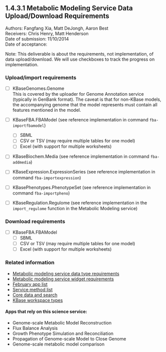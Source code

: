 1.4.3.1 Metabolic Modeling Service Data Upload/Download Requirements
------------------------------------------------------------------------------

Authors: Fangfang Xia, Matt DeJongh, Aaron Best  
Receivers: Chris Henry, Matt Henderson  
Date of submission: 11/10/2014  
Date of acceptance:   

Note: This deliverable is about the requirements, not implementation,
of data upload/download. We will use checkboxes to track the progress
on implementation.

### Upload/import requirements

- [ ] KBaseGenomes.Genome  
      This is covered by the uploader for Genome Annotation service
      (typically in GenBank format). The caveat is that for non-KBase
      models, the accompanying genome that the model represents must
      contain all features mentioned in the model.
	  
- [ ] KBaseFBA.FBAModel (see reference implementation in command `fba-importfbamodel`)
  - [ ] SBML
  - [ ] CSV or TSV (may require multiple tables for one model)
  - [ ] Excel (with support for multiple worksheets)

- [ ] KBaseBiochem.Media (see reference implementation in command `fba-addmedia`)

- [ ] KBaseExpression.ExpressionSeries (see reference implementation in command `fba-importexpression`)

- [ ] KBasePhenotypes.PhenotypeSet (see reference implementation in command `fba-importpheno`)

- [ ] KBaseRegulation.Regulome (see reference implementation in the `import_regulome` function in the Metabolic Modeling service)

### Download requirements

- [ ] KBaseFBA.FBAModel
  - [ ] SBML
  - [ ] CSV or TSV (may require multiple tables for one model)
  - [ ] Excel (with support for multiple worksheets)

### Related information

- [Metabolic modeling service data type requirements](https://github.com/levinas/WBS-Science-Service-Deliverables/blob/master/1.4.3.1-Metabolic-Modeling-Service-Data-Type-Requirements.md)
- [Metabolic modeling service widget requirements](https://github.com/levinas/WBS-Science-Service-Deliverables/blob/master/1.4.3.3-Metabolic-Modeling-Service-Widget-Requirements.md)
- [February app list](https://docs.google.com/spreadsheets/d/1jIyMrAnG1GJP6i0qgFmah9cM51BpcpvC-SAmPaJArM4/edit#gid=0)
- [Service method list](https://docs.google.com/spreadsheets/d/1XeYR-ZFsldHVB7I8yPkP-aGPlzXqY7cU1gTArRXZs78/edit?usp=sharing)
- [Core data and search](https://docs.google.com/spreadsheets/d/1auAfLVc1ogs6SBOIAqCp6GG8gUr19b-gW2VqSBAA7jo/edit#gid=940808100)
- [KBase workspace types](http://narrative.kbase.us/functional-site/#/spec/storage/0)

#### Apps that rely on this science service:

- Genome-scale Metabolic Model Reconstruction
- Flux Balance Analysis
- Growth Phenotype Simulation and Reconciliation
- Propagation of Genome-scale Model to Close Genome
- Genome-scale metabolic model comparison
